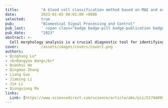 ```yaml
---
title:          "A blood cell classification method based on MAE and active learning"
date:           2023-01-05 00:01:00 +0800
selected:       true
pub:            "Biomedical Signal Processing and Control"
pub_last:       ' <span class="badge badge-pill badge-publication badge-success">Journal</span>'
pub_date:       "2023"
abstract: >-
  Cell morphology analysis is a crucial diagnostic tool for identifying blood diseases. This paper proposes a blood cell classification method based on Masked Autoencoder (MAE) and active learning (AL) to select the most valuable samples for labeling. The proposed approach achieves comparable classification performance to SOTA method based on ResNeXt when utilizing only 20% of the labeled data.
cover:          /assets/images/covers/cover1.png
authors:
- Qinghang Lu*
- <b>Bangyao Wang</b>*
- Quanhui He
- Qingmao Zhang
- Liang Guo
- Jiaming Li
- Jie Li
- Qiongxiong Ma
links:
  Link: [https://www.sciencedirect.com/science/article/abs/pii/S1746809423012466]
---
```

